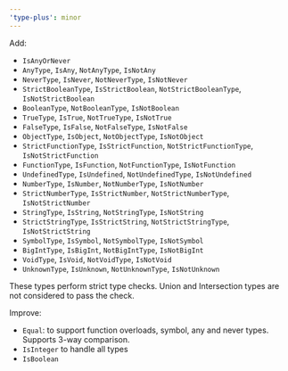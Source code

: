 ```yaml
---
'type-plus': minor
---
```


Add:

- `IsAnyOrNever`
- `AnyType`, `IsAny`, `NotAnyType`, `IsNotAny`
- `NeverType`, `IsNever`, `NotNeverType`, `IsNotNever`
- `StrictBooleanType`, `IsStrictBoolean`, `NotStrictBooleanType`, `IsNotStrictBoolean`
- `BooleanType`, `NotBooleanType`, `IsNotBoolean`
- `TrueType`, `IsTrue`, `NotTrueType`, `IsNotTrue`
- `FalseType`, `IsFalse`, `NotFalseType`, `IsNotFalse`
- `ObjectType`, `IsObject`, `NotObjectType`, `IsNotObject`
- `StrictFunctionType`, `IsStrictFunction`, `NotStrictFunctionType`, `IsNotStrictFunction`
- `FunctionType`, `IsFunction`, `NotFunctionType`, `IsNotFunction`
- `UndefinedType`, `IsUndefined`, `NotUndefinedType`, `IsNotUndefined`
- `NumberType`, `IsNumber`, `NotNumberType`, `IsNotNumber`
- `StrictNumberType`, `IsStrictNumber`, `NotStrictNumberType`, `IsNotStrictNumber`
- `StringType`, `IsString`, `NotStringType`, `IsNotString`
- `StrictStringType`, `IsStrictString`, `NotStrictStringType`, `IsNotStrictString`
- `SymbolType`, `IsSymbol`, `NotSymbolType`, `IsNotSymbol`
- `BigIntType`, `IsBigInt`, `NotBigIntType`, `IsNotBigInt`
- `VoidType`, `IsVoid`, `NotVoidType`, `IsNotVoid`
- `UnknownType`, `IsUnknown`, `NotUnknownType`, `IsNotUnknown`

These types perform strict type checks.
Union and Intersection types are not considered to pass the check.

Improve:

- `Equal`: to support function overloads, symbol, any and never types.
  Supports 3-way comparison.
- `IsInteger` to handle all types
- `IsBoolean`
